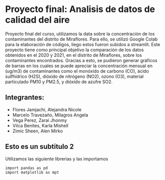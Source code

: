 # Proyecto final: Analisis de datos de calidad del aire
Proyecto final del curso, utilizamos la data sobre la concentración de los contaminantes del distrito de Miraflores. Para ello, se utilizó Google Colab para la elaboración de códigos, liego estos fueron subidos a streamlit. Este proyecto tiene como principal objetivo la comparación de los datos obtenidos en el 2020 y 2021, en el distrito de Miraflores, sobre los contaminantes encontrados. Gracias a esto, se pudieron generar gráficos de barras en los cuales se puede apreciar la concentración mensual en (ug/m3) de contaminantes como el monóxido de carbono (CO), ácido sulfhídrico (H2S), dióxido de nitrógeno (NO2), ozono (O3), material particulado PM10 y PM2.5, y dióxido de azufre SO2.



## Integrantes:
* Flores Jamjachi, Alejandra Nicole
* Marcelo Travezaño, Milagros Angela
* Vega Perez, Zaraí Jhonmy
* Vilca Benites, Karla Mishell
* Zimic Sheen, Alen Mirko

## Esto es un subtitulo  2
Utilizamos las siguiente librerias y las importamos

```
import pandas as pd
import matplotlib as mpt
```
